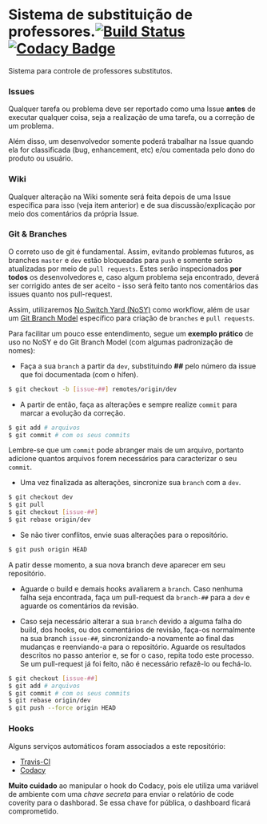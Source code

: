 # Sistema de substituição de professores.[![Build Status](https://travis-ci.org/Prof-Calebe/substituicao.svg?branch=master)](https://travis-ci.org/Prof-Calebe/substituicao)[![Codacy Badge](https://api.codacy.com/project/badge/Grade/c62eff64edd34b2d804dafa3e8f333b9)](https://www.codacy.com/app/calebepb/substituicao?utm_source=github.com&amp;utm_medium=referral&amp;utm_content=Prof-Calebe/substituicao&amp;utm_campaign=Badge_Grade)

Sistema para controle de professores substitutos.

### Issues

Qualquer tarefa ou problema deve ser reportado como uma Issue **antes** de executar qualquer coisa, seja a realização de uma tarefa, ou a correção de um problema.

Além disso, um desenvolvedor somente poderá trabalhar na Issue quando ela for classificada (bug, enhancement, etc) e/ou comentada pelo dono do produto ou usuário.

### Wiki

Qualquer alteração na Wiki somente será feita depois de uma Issue específica para isso (veja item anterior) e de sua discussão/explicação por meio dos comentários da própria Issue.

### Git & Branches

O correto uso de git é fundamental. Assim, evitando problemas futuros, as branches `master` e `dev` estão bloqueadas para `push` e somente serão atualizadas por meio de `pull requests`. Estes serão inspecionados **por todos** os desenvolvedores e, caso algum problema seja encontrado, deverá ser corrigido antes de ser aceito - isso será feito tanto nos comentários das issues quanto nos pull-request.

Assim, utilizaremos [No Switch Yard (NoSY)](http://geant.cern.ch/content/suggested-work-flow-distributed-projects-nosy) como workflow, além de usar um [Git Branch Model](http://nvie.com/posts/a-successful-git-branching-model/) específico para criação de `branches` e `pull requests`.

Para facilitar um pouco esse entendimento, segue um **exemplo prático** de uso no NoSY e do Git Branch Model (com algumas padronização de nomes):

* Faça a sua `branch` a partir da `dev`, substituindo **##** pelo número da issue que foi documentada (com o hífen).
```bash
$ git checkout -b [issue-##] remotes/origin/dev
```

* A partir de então, faça as alterações e sempre realize `commit` para marcar a evolução da correção.
```bash
$ git add # arquivos
$ git commit # com os seus commits
```

Lembre-se que um `commit` pode abranger mais de um arquivo, portanto adicione quantos arquivos forem necessários para caracterizar o seu `commit`.

* Uma vez finalizada as alterações, sincronize sua `branch` com a `dev`.
```bash
$ git checkout dev
$ git pull
$ git checkout [issue-##]
$ git rebase origin/dev
```

* Se não tiver conflitos, envie suas alterações para o repositório.
```bash
$ git push origin HEAD
```

A patir desse momento, a sua nova branch deve aparecer em seu repositório.

* Aguarde o build e demais hooks avaliarem a `branch`. Caso nenhuma falha seja encontrada, faça um pull-request da `branch-##` para a `dev` e aguarde os comentários da revisão.

* Caso seja necessário alterar a sua `branch` devido a alguma falha do build, dos hooks, ou dos comentários de revisão, faça-os normalmente na sua branch `issue-##`, sincronizando-a novamente ao final das mudanças e reenviando-a para o repositório. Aguarde os resultados descritos no passo anterior e, se for o caso, repita todo este processo. Se um pull-request já foi feito, não é necessário refazê-lo ou fechá-lo.
```bash
$ git checkout [issue-##]
$ git add # arquivos
$ git commit # com os seus commits
$ git rebase origin/dev
$ git push --force origin HEAD
```

### Hooks

Alguns serviços automáticos foram associados a este repositório:
- [Travis-CI](https://travis-ci.org/Prof-Calebe/substituicao)
- [Codacy](https://www.codacy.com/app/calebepb/substituicao/dashboard)

**Muito cuidado** ao manipular o hook do Codacy, pois ele utiliza uma variável de ambiente com uma _chave secreta_ para enviar o relatório de code coverity para o dashborad. Se essa chave for pública, o dashboard ficará comprometido.

